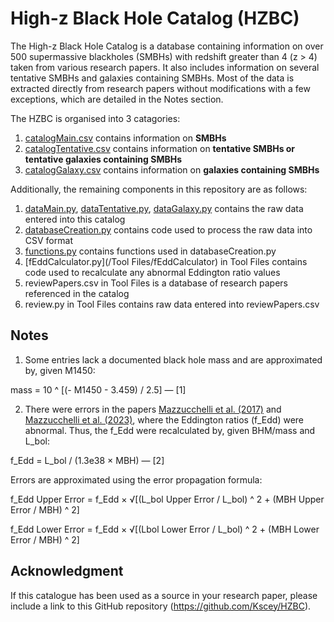# High-z Black Hole Catalog (HZBC)

The High-z Black Hole Catalog is a database containing information on over 500 supermassive blackholes (SMBHs) with redshift greater than 4 (z > 4) taken from various research papers. It also includes information on several tentative SMBHs and galaxies containing SMBHs. Most of the data is extracted directly from research papers without modifications with a few exceptions, which are detailed in the Notes section.

The HZBC is organised into 3 catagories:

1. [catalogMain.csv](catalogMain.csv) contains information on **SMBHs**
2. [catalogTentative.csv](catalogTentative.csv) contains information on **tentative SMBHs or tentative galaxies containing SMBHs**
3. [catalogGalaxy.csv](catalogGalaxy.csv) contains information on **galaxies containing SMBHs**

Additionally, the remaining components in this repository are as follows:

1. [dataMain.py](dataMain.py), [dataTentative.py](dataTentative.py), [dataGalaxy.py](dataGalaxy.py) contains the raw data entered into this catalog
2. [databaseCreation.py](databaseCreation.py) contains code used to process the raw data into CSV format
3. [functions.py](functions.py) contains functions used in databaseCreation.py
4. [fEddCalculator.py](/Tool Files/fEddCalculator) in Tool Files contains code used to recalculate any abnormal Eddington ratio values
5. reviewPapers.csv in Tool Files is a database of research papers referenced in the catalog
6. review.py in Tool Files contains raw data entered into reviewPapers.csv

## Notes

1. Some entries lack a documented black hole mass and are approximated by, given M1450:

mass = 10 ^ [(- M1450 - 3.459) / 2.5] — [1]

2. There were errors in the papers [Mazzucchelli et al. (2017)](https://iopscience.iop.org/article/10.3847/1538-4357/aa9185/pdf) and [Mazzucchelli et al. (2023)](https://arxiv.org/pdf/2306.16474), where the Eddington ratios (f_Edd) were abnormal. Thus, the f_Edd were recalculated by, given BHM/mass and L_bol:

f_Edd = L_bol / (1.3e38 × MBH) — [2]

Errors are approximated using the error propagation formula:

f_Edd Upper Error = f_Edd × √[(L_bol Upper Error / L_bol) ^ 2 + (MBH Upper Error / MBH) ^ 2]

f_Edd Lower Error = f_Edd × √[(Lbol Lower Error / L_bol) ^ 2 + (MBH Lower Error / MBH) ^ 2]

## Acknowledgment

If this catalogue has been used as a source in your research paper, please include a link to this GitHub repository (https://github.com/Kscey/HZBC). 
